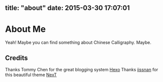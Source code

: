 title: "about"
date: 2015-03-30 17:07:01
---

# About Me
Yeah!
Maybe you can find something about Chinese Calligraphy. Maybe.
 
## Credits
Thanks Tommy Chen for the great blogging system [Hexo](http://hexo.io "Hexo")
Thanks [iissnan](http://iissnan.com) for this beautiful theme [NexT](https://github.com/iissnan/hexo-theme-next)


